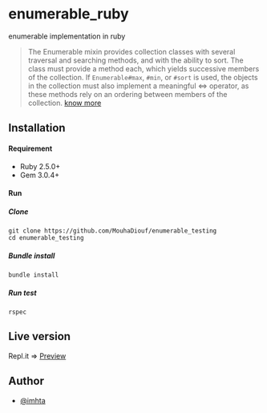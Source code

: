 # enumerable_ruby
 enumerable implementation in ruby

 >The Enumerable mixin provides collection classes with several traversal and searching methods, and with the ability to sort. The class must provide a method each, which yields successive members of the collection. If  `Enumerable#max`, `#min`, or `#sort` is used, the objects in the collection must also implement a meaningful <=> operator, as these methods rely on an ordering between members of the collection.
 [know more](https://ruby-doc.org/core-2.6.3/Enumerable.html)
 
## Installation

#### Requirement
* Ruby 2.5.0+
* Gem 3.0.4+

#### Run

##### Clone
```  
git clone https://github.com/MouhaDiouf/enumerable_testing 
cd enumerable_testing
```

##### Bundle install

```
bundle install
```

##### Run test

```
rspec
```

## Live version
Repl.it => [Preview](https://repl.it/@ponmuthuselvam/enumerableruby)

## Author

* [@imhta](https://github.com/imhta)
